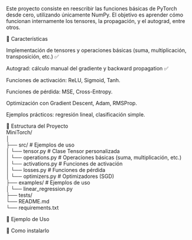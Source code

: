 Este proyecto consiste en reescribir las funciones básicas de PyTorch desde cero, utilizando únicamente NumPy. El objetivo es aprender cómo funcionan internamente los tensores, la propagación, y el autograd, entre otros.

🚀 Características

Implementación de tensores y operaciones básicas (suma, multiplicación, transposición, etc.) ✅

Autograd: cálculo manual del gradiente y backward propagation ✅

Funciones de activación: ReLU, Sigmoid, Tanh.

Funciones de pérdida: MSE, Cross-Entropy.

Optimización con Gradient Descent, Adam, RMSProp.

Ejemplos prácticos: regresión lineal, clasificación simple.

📂 Estructura del Proyecto<br>
MiniTorch/<br>
│<br>
├── src/           # Ejemplos de uso<br>
│   └── tensor.py       # Clase Tensor personalizada  <br>
│   └── operations.py       # Operaciones básicas (suma, multiplicación, etc.)  <br>
│   └── activations.py      # Funciones de activación<br>
│   └── losses.py           # Funciones de pérdida<br>
│   └── optimizers.py       # Optimizadores (SGD)<br>
├── examples/           # Ejemplos de uso<br>
│   └── linear_regression.py<br>
├── tests/    <br>
└── README.md<br>
└── requirements.txt


📝 Ejemplo de Uso


📌 Como instalarlo

